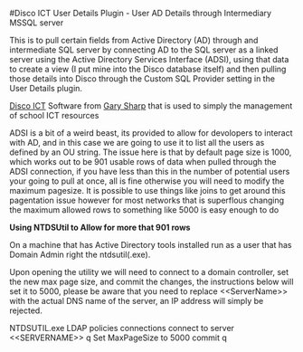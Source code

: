 #Disco ICT User Details Plugin - User AD Details through Intermediary MSSQL server

This is to pull certain fields from Active Directory (AD) through and intermediate SQL server by connecting AD to the SQL server as a linked server using the Active Directory Services Interface (ADSI), using that data to create a view (I put mine into the Disco database itself) and then pulling those details into Disco through the Custom SQL Provider setting in the User Details plugin.

[Disco ICT](https://discoict.com.au) Software from [Gary Sharp](https://github.com/garysharp) that is used to simply the management of school ICT resources

ADSI is a bit of a weird beast, its provided to allow for devolopers to interact with AD, and in this case we are going to use it to list all the users as defined by an OU string. The issue here is that by default page size is 1000, which works out to be 901 usable rows of data when pulled through the ADSI connection, if you have less than this in the number of potential users your going to pull at once, all is fine otherwise you will need to modify the maximum pagesize. It is possible to use things like joins to get around this pagentation issue however for most networks that is superflous changing the maximum allowed rows to something like 5000 is easy enough to do

**Using NTDSUtil to Allow for more that 901 rows**

On a machine that has Active Directory tools installed run as a user that has Domain Admin right the ntdsutil(.exe).

Upon opening the utility we will need to connect to a domain controller, set the new max page size, and commit the changes, the instructions below will set it to 5000, please be aware that you need to replace <\<ServerName\>> with the actual DNS name of the server, an IP address will simply be rejected.

NTDSUTIL.exe
LDAP policies
connections
connect to server <\<SERVERNAME\>>
q
Set MaxPageSize to 5000
commit
q

